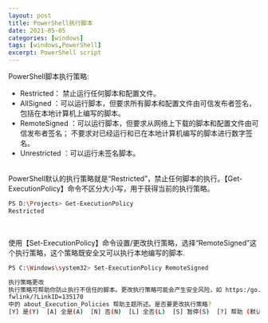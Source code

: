 ```yaml
---
layout: post
title: PowerShell执行脚本
date: 2021-05-05
categories: [windows]
tags: [windows,PowerShell]
excerpt: PowerShell script
---
```


PowerShell脚本执行策略:
- Restricted： 禁止运行任何脚本和配置文件。
- AllSigned ：可以运行脚本，但要求所有脚本和配置文件由可信发布者签名，包括在本地计算机上编写的脚本。
- RemoteSigned ：可以运行脚本，但要求从网络上下载的脚本和配置文件由可信发布者签名；       不要求对已经运行和已在本地计算机编写的脚本进行数字签名。
- Unrestricted ：可以运行未签名脚本。

<br/>
PowerShell默认的执行策略就是“Restricted”，禁止任何脚本的执行。【Get-ExecutionPolicy】命令不区分大小写，用于获得当前的执行策略。

```bash
PS D:\Projects> Get-ExecutionPolicy
Restricted
```
<br/>

使用【Set-ExecutionPolicy】命令设置/更改执行策略，选择“RemoteSigned”这个执行策略，这个策略既安全又可以执行本地编写的脚本.
```bash
PS C:\Windows\system32> Set-ExecutionPolicy RemoteSigned

执行策略更改
执行策略可帮助你防止执行不信任的脚本。更改执行策略可能会产生安全风险，如 https:/go.microsoft.com/
fwlink/?LinkID=135170
中的 about_Execution_Policies 帮助主题所述。是否要更改执行策略?
[Y] 是(Y)  [A] 全是(A)  [N] 否(N)  [L] 全否(L)  [S] 暂停(S)  [?] 帮助 (默认值为“N”): y
```
